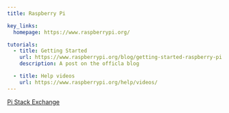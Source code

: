 ```yaml
---
title: Raspberry Pi

key_links:
  homepage: https://www.raspberrypi.org/

tutorials:
  - title: Getting Started 
    url: https://www.raspberrypi.org/blog/getting-started-raspberry-pi
    description: A post on the officla blog

  - title: Help videos 
    url: https://www.raspberrypi.org/help/videos/
---
```


[Pi Stack Exchange](https://raspberrypi.stackexchange.com/)




